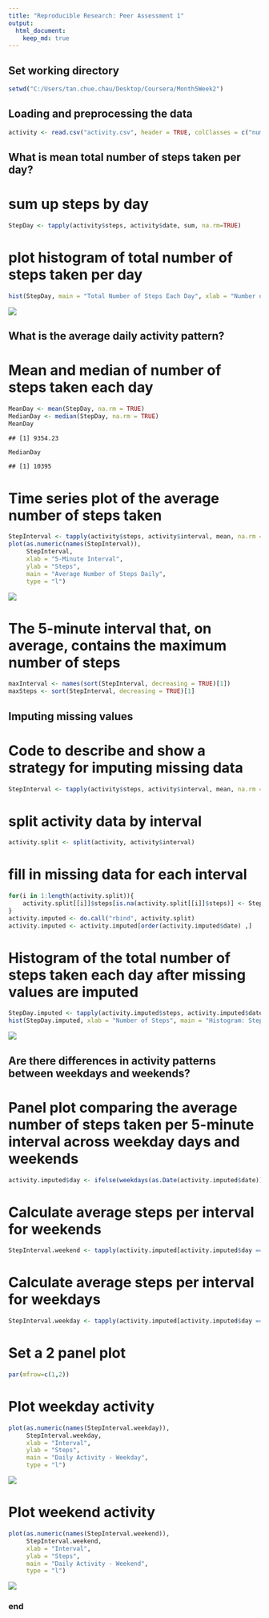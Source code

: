 ```yaml
---
title: "Reproducible Research: Peer Assessment 1"
output: 
  html_document:
    keep_md: true
---
```


## Set working directory


```r
setwd("C:/Users/tan.chue.chau/Desktop/Coursera/Month5Week2")
```

## Loading and preprocessing the data


```r
activity <- read.csv("activity.csv", header = TRUE, colClasses = c("numeric", "character", "numeric"), na = "NA")
```

## What is mean total number of steps taken per day?

# sum up steps by day


```r
StepDay <- tapply(activity$steps, activity$date, sum, na.rm=TRUE)
```

# plot histogram of total number of steps taken per day


```r
hist(StepDay, main = "Total Number of Steps Each Day", xlab = "Number of Steps", ylab = "Day")
```

![](PA1_templateTry_files/figure-html/unnamed-chunk-4-1.png)<!-- -->

## What is the average daily activity pattern?

# Mean and median of number of steps taken each day


```r
MeanDay <- mean(StepDay, na.rm = TRUE)
MedianDay <- median(StepDay, na.rm = TRUE)
MeanDay
```

```
## [1] 9354.23
```

```r
MedianDay
```

```
## [1] 10395
```

# Time series plot of the average number of steps taken


```r
StepInterval <- tapply(activity$steps, activity$interval, mean, na.rm = TRUE)
plot(as.numeric(names(StepInterval)), 
     StepInterval, 
     xlab = "5-Minute Interval", 
     ylab = "Steps", 
     main = "Average Number of Steps Daily", 
     type = "l")
```

![](PA1_templateTry_files/figure-html/unnamed-chunk-6-1.png)<!-- -->

# The 5-minute interval that, on average, contains the maximum number of steps


```r
maxInterval <- names(sort(StepInterval, decreasing = TRUE)[1])
maxSteps <- sort(StepInterval, decreasing = TRUE)[1]
```

## Imputing missing values

# Code to describe and show a strategy for imputing missing data 


```r
StepInterval <- tapply(activity$steps, activity$interval, mean, na.rm = TRUE)
```

# split activity data by interval


```r
activity.split <- split(activity, activity$interval)
```

# fill in missing data for each interval


```r
for(i in 1:length(activity.split)){
    activity.split[[i]]$steps[is.na(activity.split[[i]]$steps)] <- StepInterval[i]
}
activity.imputed <- do.call("rbind", activity.split)
activity.imputed <- activity.imputed[order(activity.imputed$date) ,]
```
# Histogram of the total number of steps taken each day after missing values are imputed


```r
StepDay.imputed <- tapply(activity.imputed$steps, activity.imputed$date, sum)
hist(StepDay.imputed, xlab = "Number of Steps", main = "Histogram: Steps per Day (Imputed data)")
```

![](PA1_templateTry_files/figure-html/unnamed-chunk-11-1.png)<!-- -->
## Are there differences in activity patterns between weekdays and weekends?

# Panel plot comparing the average number of steps taken per 5-minute interval across weekday days and weekends 


```r
activity.imputed$day <- ifelse(weekdays(as.Date(activity.imputed$date)) == "Saturday" | weekdays(as.Date(activity.imputed$date)) == "Sunday", "weekend", "weekday")
```

# Calculate average steps per interval for weekends


```r
StepInterval.weekend <- tapply(activity.imputed[activity.imputed$day == "weekend" ,]$steps, activity.imputed[activity.imputed$day == "weekend" ,]$interval, mean, na.rm = TRUE)
```

# Calculate average steps per interval for weekdays


```r
StepInterval.weekday <- tapply(activity.imputed[activity.imputed$day == "weekday" ,]$steps, activity.imputed[activity.imputed$day == "weekday" ,]$interval, mean, na.rm = TRUE)
```

# Set a 2 panel plot


```r
par(mfrow=c(1,2))
```

# Plot weekday activity


```r
plot(as.numeric(names(StepInterval.weekday)), 
     StepInterval.weekday, 
     xlab = "Interval", 
     ylab = "Steps", 
     main = "Daily Activity - Weekday", 
     type = "l")
```

![](PA1_templateTry_files/figure-html/unnamed-chunk-16-1.png)<!-- -->

# Plot weekend activity


```r
plot(as.numeric(names(StepInterval.weekend)), 
     StepInterval.weekend, 
     xlab = "Interval", 
     ylab = "Steps", 
     main = "Daily Activity - Weekend", 
     type = "l")
```

![](PA1_templateTry_files/figure-html/unnamed-chunk-17-1.png)<!-- -->

### end
